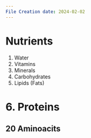 ```yaml
---
File Creation date: 2024-02-02
---
```

# Nutrients
1. Water 
2. Vitamins
3. Minerals
4. Carbohydrates
5. Lipids (Fats)
# 6. Proteins
## 20 Aminoacits
